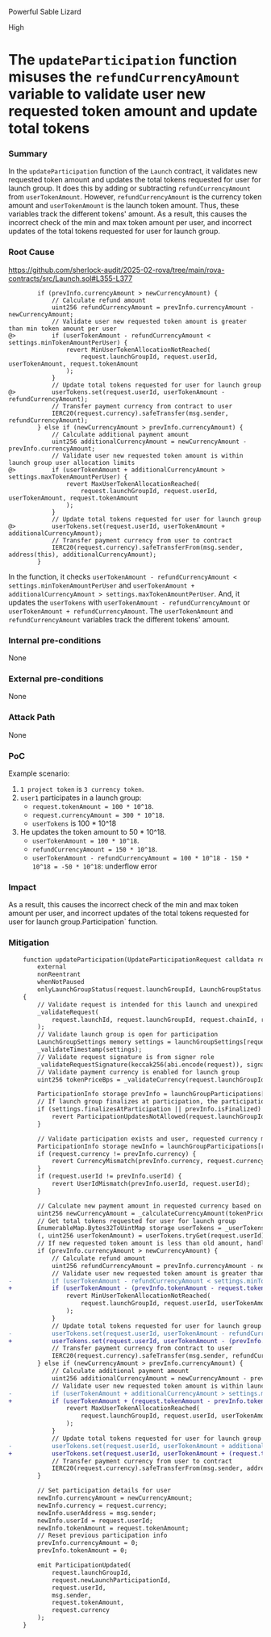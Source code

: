 Powerful Sable Lizard

High

# The `updateParticipation` function misuses the `refundCurrencyAmount` variable to validate user new requested token amount and update total tokens

### Summary
In the `updateParticipation` function of the `Launch` contract, it validates new requested token amount and updates the total tokens  requested for user for launch group.
It does this by adding or subtracting `refundCurrencyAmount` from `userTokenAmount`.
However, `refundCurrencyAmount` is the currency token amount and `userTokenAmount` is the launch token amount.
Thus, these variables track the different tokens' amount.
As a result, this causes the incorrect check of the min and max token amount per user, and incorrect updates of the total tokens requested for user for launch group.

### Root Cause

https://github.com/sherlock-audit/2025-02-rova/tree/main/rova-contracts/src/Launch.sol#L355-L377

```solidity
        if (prevInfo.currencyAmount > newCurrencyAmount) {
            // Calculate refund amount
            uint256 refundCurrencyAmount = prevInfo.currencyAmount - newCurrencyAmount;
            // Validate user new requested token amount is greater than min token amount per user
@>          if (userTokenAmount - refundCurrencyAmount < settings.minTokenAmountPerUser) {
                revert MinUserTokenAllocationNotReached(
                    request.launchGroupId, request.userId, userTokenAmount, request.tokenAmount
                );
            }
            // Update total tokens requested for user for launch group
@>          userTokens.set(request.userId, userTokenAmount - refundCurrencyAmount);
            // Transfer payment currency from contract to user
            IERC20(request.currency).safeTransfer(msg.sender, refundCurrencyAmount);
        } else if (newCurrencyAmount > prevInfo.currencyAmount) {
            // Calculate additional payment amount
            uint256 additionalCurrencyAmount = newCurrencyAmount - prevInfo.currencyAmount;
            // Validate user new requested token amount is within launch group user allocation limits
@>          if (userTokenAmount + additionalCurrencyAmount > settings.maxTokenAmountPerUser) {
                revert MaxUserTokenAllocationReached(
                    request.launchGroupId, request.userId, userTokenAmount, request.tokenAmount
                );
            }
            // Update total tokens requested for user for launch group
@>          userTokens.set(request.userId, userTokenAmount + additionalCurrencyAmount);
            // Transfer payment currency from user to contract
            IERC20(request.currency).safeTransferFrom(msg.sender, address(this), additionalCurrencyAmount);
        }
```

In the function, it checks `userTokenAmount - refundCurrencyAmount < settings.minTokenAmountPerUser` and `userTokenAmount + additionalCurrencyAmount > settings.maxTokenAmountPerUser`.
And, it updates the `userTokens` with `userTokenAmount - refundCurrencyAmount` or `userTokenAmount + refundCurrencyAmount`.
The `userTokenAmount` and `refundCurrencyAmount` variables track the different tokens' amount.

### Internal pre-conditions
None

### External pre-conditions
None

### Attack Path
None

### PoC
Example scenario:
1. `1 project token` is `3 currency token`.
2. `user1` participates in a launch group: 
    - `request.tokenAmount = 100 * 10^18`.
    - `request.currencyAmount = 300 * 10^18`.
    - `userTokens` is 100 * 10^18
3. He updates the token amount to 50 * 10^18.
    - `userTokenAmount = 100 * 10^18`.
    - `refundCurrencyAmount = 150 * 10^18`.
    - `userTokenAmount - refundCurrencyAmount = 100 * 10^18 - 150 * 10^18 = -50 * 10^18`: underflow error

### Impact
As a result, this causes the incorrect check of the min and max token amount per user, and incorrect updates of the total tokens requested for user for launch group.Participation` function.

### Mitigation
```diff
    function updateParticipation(UpdateParticipationRequest calldata request, bytes calldata signature)
        external
        nonReentrant
        whenNotPaused
        onlyLaunchGroupStatus(request.launchGroupId, LaunchGroupStatus.ACTIVE)
    {
        // Validate request is intended for this launch and unexpired
        _validateRequest(
            request.launchId, request.launchGroupId, request.chainId, request.requestExpiresAt, request.userAddress
        );
        // Validate launch group is open for participation
        LaunchGroupSettings memory settings = launchGroupSettings[request.launchGroupId];
        _validateTimestamp(settings);
        // Validate request signature is from signer role
        _validateRequestSignature(keccak256(abi.encode(request)), signature);
        // Validate payment currency is enabled for launch group
        uint256 tokenPriceBps = _validateCurrency(request.launchGroupId, request.currency);

        ParticipationInfo storage prevInfo = launchGroupParticipations[request.prevLaunchParticipationId];
        // If launch group finalizes at participation, the participation is considered complete and not updatable
        if (settings.finalizesAtParticipation || prevInfo.isFinalized) {
            revert ParticipationUpdatesNotAllowed(request.launchGroupId, request.prevLaunchParticipationId);
        }

        // Validate participation exists and user, requested currency match
        ParticipationInfo storage newInfo = launchGroupParticipations[request.newLaunchParticipationId]; // @audit override another users'  id? replay attack
        if (request.currency != prevInfo.currency) {
            revert CurrencyMismatch(prevInfo.currency, request.currency);
        }
        if (request.userId != prevInfo.userId) {
            revert UserIdMismatch(prevInfo.userId, request.userId);
        }

        // Calculate new payment amount in requested currency based on token price and requested token amount
        uint256 newCurrencyAmount = _calculateCurrencyAmount(tokenPriceBps, request.tokenAmount);
        // Get total tokens requested for user for launch group
        EnumerableMap.Bytes32ToUintMap storage userTokens = _userTokensByLaunchGroup[request.launchGroupId];
        (, uint256 userTokenAmount) = userTokens.tryGet(request.userId);
        // If new requested token amount is less than old amount, handle refund
        if (prevInfo.currencyAmount > newCurrencyAmount) {
            // Calculate refund amount
            uint256 refundCurrencyAmount = prevInfo.currencyAmount - newCurrencyAmount;
            // Validate user new requested token amount is greater than min token amount per user
-           if (userTokenAmount - refundCurrencyAmount < settings.minTokenAmountPerUser) {
+           if (userTokenAmount - (prevInfo.tokenAmount - request.tokenAmount) < settings.minTokenAmountPerUser) {
                revert MinUserTokenAllocationNotReached(
                    request.launchGroupId, request.userId, userTokenAmount, request.tokenAmount
                );
            }
            // Update total tokens requested for user for launch group
-           userTokens.set(request.userId, userTokenAmount - refundCurrencyAmount);
+           userTokens.set(request.userId, userTokenAmount - (prevInfo.tokenAmount - request.tokenAmount));
            // Transfer payment currency from contract to user
            IERC20(request.currency).safeTransfer(msg.sender, refundCurrencyAmount);
        } else if (newCurrencyAmount > prevInfo.currencyAmount) {
            // Calculate additional payment amount
            uint256 additionalCurrencyAmount = newCurrencyAmount - prevInfo.currencyAmount;
            // Validate user new requested token amount is within launch group user allocation limits
-           if (userTokenAmount + additionalCurrencyAmount > settings.maxTokenAmountPerUser) {
+           if (userTokenAmount + (request.tokenAmount - prevInfo.tokenAmount) > settings.maxTokenAmountPerUser) {
                revert MaxUserTokenAllocationReached(
                    request.launchGroupId, request.userId, userTokenAmount, request.tokenAmount
                );
            }
            // Update total tokens requested for user for launch group
-           userTokens.set(request.userId, userTokenAmount + additionalCurrencyAmount);
+           userTokens.set(request.userId, userTokenAmount + (request.tokenAmount - prevInfo.tokenAmount));
            // Transfer payment currency from user to contract
            IERC20(request.currency).safeTransferFrom(msg.sender, address(this), additionalCurrencyAmount);
        }

        // Set participation details for user
        newInfo.currencyAmount = newCurrencyAmount;
        newInfo.currency = request.currency;
        newInfo.userAddress = msg.sender;
        newInfo.userId = request.userId;
        newInfo.tokenAmount = request.tokenAmount;
        // Reset previous participation info
        prevInfo.currencyAmount = 0;
        prevInfo.tokenAmount = 0;

        emit ParticipationUpdated(
            request.launchGroupId,
            request.newLaunchParticipationId,
            request.userId,
            msg.sender,
            request.tokenAmount,
            request.currency
        );
    }
```
